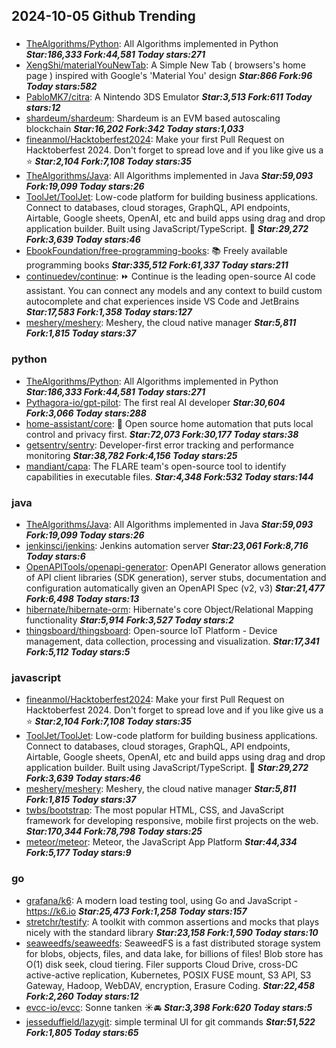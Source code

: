## 2024-10-05 Github Trending

### 
* [TheAlgorithms/Python](https://github.com/TheAlgorithms/Python): All Algorithms implemented in Python ***Star:186,333 Fork:44,581 Today stars:271***
* [XengShi/materialYouNewTab](https://github.com/XengShi/materialYouNewTab): A Simple New Tab ( browsers's home page ) inspired with Google's 'Material You' design ***Star:866 Fork:96 Today stars:582***
* [PabloMK7/citra](https://github.com/PabloMK7/citra): A Nintendo 3DS Emulator ***Star:3,513 Fork:611 Today stars:12***
* [shardeum/shardeum](https://github.com/shardeum/shardeum): Shardeum is an EVM based autoscaling blockchain ***Star:16,202 Fork:342 Today stars:1,033***
* [fineanmol/Hacktoberfest2024](https://github.com/fineanmol/Hacktoberfest2024): Make your first Pull Request on Hacktoberfest 2024. Don't forget to spread love and if you like give us a ⭐️ ***Star:2,104 Fork:7,108 Today stars:35***
* [TheAlgorithms/Java](https://github.com/TheAlgorithms/Java): All Algorithms implemented in Java ***Star:59,093 Fork:19,099 Today stars:26***
* [ToolJet/ToolJet](https://github.com/ToolJet/ToolJet): Low-code platform for building business applications. Connect to databases, cloud storages, GraphQL, API endpoints, Airtable, Google sheets, OpenAI, etc and build apps using drag and drop application builder. Built using JavaScript/TypeScript. 🚀 ***Star:29,272 Fork:3,639 Today stars:46***
* [EbookFoundation/free-programming-books](https://github.com/EbookFoundation/free-programming-books): 📚 Freely available programming books ***Star:335,512 Fork:61,337 Today stars:211***
* [continuedev/continue](https://github.com/continuedev/continue): ⏩ Continue is the leading open-source AI code assistant. You can connect any models and any context to build custom autocomplete and chat experiences inside VS Code and JetBrains ***Star:17,583 Fork:1,358 Today stars:127***
* [meshery/meshery](https://github.com/meshery/meshery): Meshery, the cloud native manager ***Star:5,811 Fork:1,815 Today stars:37***

### python
* [TheAlgorithms/Python](https://github.com/TheAlgorithms/Python): All Algorithms implemented in Python ***Star:186,333 Fork:44,581 Today stars:271***
* [Pythagora-io/gpt-pilot](https://github.com/Pythagora-io/gpt-pilot): The first real AI developer ***Star:30,604 Fork:3,066 Today stars:288***
* [home-assistant/core](https://github.com/home-assistant/core): 🏡 Open source home automation that puts local control and privacy first. ***Star:72,073 Fork:30,177 Today stars:38***
* [getsentry/sentry](https://github.com/getsentry/sentry): Developer-first error tracking and performance monitoring ***Star:38,782 Fork:4,156 Today stars:25***
* [mandiant/capa](https://github.com/mandiant/capa): The FLARE team's open-source tool to identify capabilities in executable files. ***Star:4,348 Fork:532 Today stars:144***

### java
* [TheAlgorithms/Java](https://github.com/TheAlgorithms/Java): All Algorithms implemented in Java ***Star:59,093 Fork:19,099 Today stars:26***
* [jenkinsci/jenkins](https://github.com/jenkinsci/jenkins): Jenkins automation server ***Star:23,061 Fork:8,716 Today stars:6***
* [OpenAPITools/openapi-generator](https://github.com/OpenAPITools/openapi-generator): OpenAPI Generator allows generation of API client libraries (SDK generation), server stubs, documentation and configuration automatically given an OpenAPI Spec (v2, v3) ***Star:21,477 Fork:6,498 Today stars:13***
* [hibernate/hibernate-orm](https://github.com/hibernate/hibernate-orm): Hibernate's core Object/Relational Mapping functionality ***Star:5,914 Fork:3,527 Today stars:2***
* [thingsboard/thingsboard](https://github.com/thingsboard/thingsboard): Open-source IoT Platform - Device management, data collection, processing and visualization. ***Star:17,341 Fork:5,112 Today stars:5***

### javascript
* [fineanmol/Hacktoberfest2024](https://github.com/fineanmol/Hacktoberfest2024): Make your first Pull Request on Hacktoberfest 2024. Don't forget to spread love and if you like give us a ⭐️ ***Star:2,104 Fork:7,108 Today stars:35***
* [ToolJet/ToolJet](https://github.com/ToolJet/ToolJet): Low-code platform for building business applications. Connect to databases, cloud storages, GraphQL, API endpoints, Airtable, Google sheets, OpenAI, etc and build apps using drag and drop application builder. Built using JavaScript/TypeScript. 🚀 ***Star:29,272 Fork:3,639 Today stars:46***
* [meshery/meshery](https://github.com/meshery/meshery): Meshery, the cloud native manager ***Star:5,811 Fork:1,815 Today stars:37***
* [twbs/bootstrap](https://github.com/twbs/bootstrap): The most popular HTML, CSS, and JavaScript framework for developing responsive, mobile first projects on the web. ***Star:170,344 Fork:78,798 Today stars:25***
* [meteor/meteor](https://github.com/meteor/meteor): Meteor, the JavaScript App Platform ***Star:44,334 Fork:5,177 Today stars:9***

### go
* [grafana/k6](https://github.com/grafana/k6): A modern load testing tool, using Go and JavaScript - https://k6.io ***Star:25,473 Fork:1,258 Today stars:157***
* [stretchr/testify](https://github.com/stretchr/testify): A toolkit with common assertions and mocks that plays nicely with the standard library ***Star:23,158 Fork:1,590 Today stars:10***
* [seaweedfs/seaweedfs](https://github.com/seaweedfs/seaweedfs): SeaweedFS is a fast distributed storage system for blobs, objects, files, and data lake, for billions of files! Blob store has O(1) disk seek, cloud tiering. Filer supports Cloud Drive, cross-DC active-active replication, Kubernetes, POSIX FUSE mount, S3 API, S3 Gateway, Hadoop, WebDAV, encryption, Erasure Coding. ***Star:22,458 Fork:2,260 Today stars:12***
* [evcc-io/evcc](https://github.com/evcc-io/evcc): Sonne tanken ☀️🚘 ***Star:3,398 Fork:620 Today stars:5***
* [jesseduffield/lazygit](https://github.com/jesseduffield/lazygit): simple terminal UI for git commands ***Star:51,522 Fork:1,805 Today stars:65***
